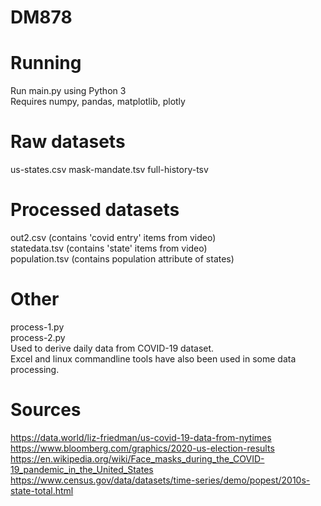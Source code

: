 # DM878

# Running

Run main.py using Python 3  
Requires numpy, pandas, matplotlib, plotly  


# Raw datasets
us-states.csv
mask-mandate.tsv
full-history-tsv

# Processed datasets
out2.csv (contains 'covid entry' items from video)  
statedata.tsv (contains 'state' items from video)  
population.tsv (contains population attribute of states)  

# Other 
process-1.py  
process-2.py   
Used to derive daily data from COVID-19 dataset.  
Excel and linux commandline tools have also been used in some data processing.  

# Sources
https://data.world/liz-friedman/us-covid-19-data-from-nytimes  
https://www.bloomberg.com/graphics/2020-us-election-results  
https://en.wikipedia.org/wiki/Face_masks_during_the_COVID-19_pandemic_in_the_United_States  
https://www.census.gov/data/datasets/time-series/demo/popest/2010s-state-total.html  
